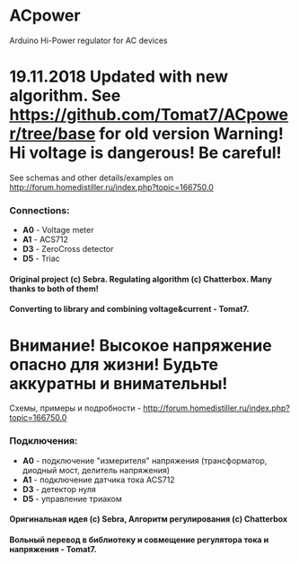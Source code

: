 # ACpower
Arduino Hi-Power regulator for AC devices

__19.11.2018 Updated with new algorithm. See https://github.com/Tomat7/ACpower/tree/base for old version__
__Warning! Hi voltage is dangerous! Be careful!__
=================================================

See schemas and other details/examples on http://forum.homedistiller.ru/index.php?topic=166750.0
### Connections:
* **A0** - Voltage meter 
* **A1** - ACS712
* **D3** - ZeroCross detector 
* **D5** - Triac

#### Original project (c) Sebra. Regulating algorithm (c) Chatterbox. Many thanks to both of them!
#### Converting to library and combining voltage&current - Tomat7.

__Внимание! Высокое напряжение опасно для жизни!__
__Будьте аккуратны и внимательны!__
====================================================================================

Схемы, примеры и подробности - http://forum.homedistiller.ru/index.php?topic=166750.0

### Подключения:
* **A0** - подключение "измерителя" напряжения (трансформатор, диодный мост, делитель напряжения)
* **A1** - подключение датчика тока ACS712
* **D3** - детектор нуля
* **D5** - управление триаком

#### Оригинальная идея (c) Sebra, Алгоритм регулирования (c) Chatterbox
#### Вольный перевод в библиотеку и совмещение регулятора тока и напряжения - Tomat7.
